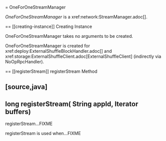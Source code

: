 = OneForOneStreamManager

*OneForOneStreamManager* is a xref:network:StreamManager.adoc[].

== [[creating-instance]] Creating Instance

OneForOneStreamManager takes no arguments to be created.

OneForOneStreamManager is created for xref:deploy:ExternalShuffleBlockHandler.adoc[] and xref:storage:ExternalShuffleClient.adoc[ExternalShuffleClient] (indirectly via NoOpRpcHandler).

== [[registerStream]] registerStream Method

[source,java]
----
long registerStream(
  String appId,
  Iterator<ManagedBuffer> buffers)
----

registerStream...FIXME

registerStream is used when...FIXME
